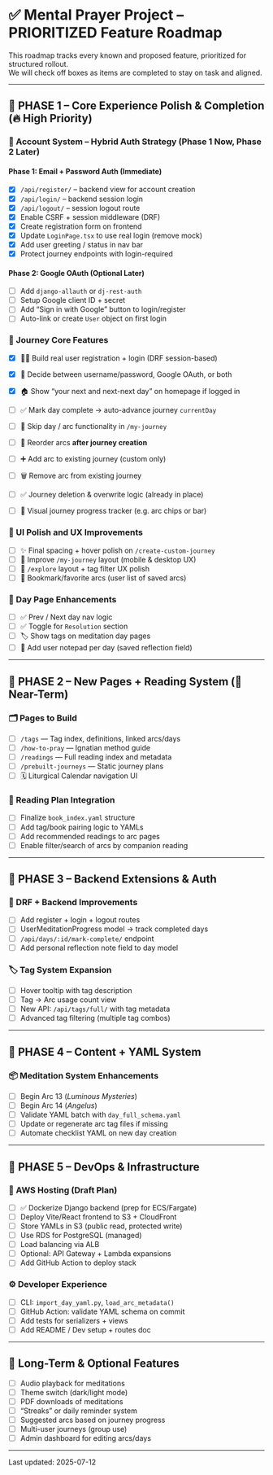 
# ✅ Mental Prayer Project – PRIORITIZED Feature Roadmap

This roadmap tracks every known and proposed feature, prioritized for structured rollout.  
We will check off boxes as items are completed to stay on task and aligned.

---

## 🥇 PHASE 1 – Core Experience Polish & Completion (🔥 High Priority)

### 🔐 Account System – Hybrid Auth Strategy (Phase 1 Now, Phase 2 Later)

#### Phase 1: Email + Password Auth (Immediate)

- [x] `/api/register/` – backend view for account creation
- [x] `/api/login/` – backend session login
- [x] `/api/logout/` – session logout route
- [x] Enable CSRF + session middleware (DRF)
- [x] Create registration form on frontend
- [x] Update `LoginPage.tsx` to use real login (remove mock)
- [x] Add user greeting / status in nav bar
- [x] Protect journey endpoints with login-required

#### Phase 2: Google OAuth (Optional Later)

- [ ] Add `django-allauth` or `dj-rest-auth`
- [ ] Setup Google client ID + secret
- [ ] Add “Sign in with Google” button to login/register
- [ ] Auto-link or create `User` object on first login

### 🔨 Journey Core Features

- [x] 🧍‍♂️ Build real user registration + login (DRF session-based)
- [x] 🔐 Decide between username/password, Google OAuth, or both
- [x] 🏠 Show “your next and next-next day” on homepage if logged in

- [ ] ✅ Mark day complete → auto-advance journey `currentDay`
- [ ] 🔁 Skip day / arc functionality in `/my-journey`
- [ ] 🔄 Reorder arcs **after journey creation**
- [ ] ➕ Add arc to existing journey (custom only)
- [ ] 🗑️ Remove arc from existing journey
- [ ] ✅ Journey deletion & overwrite logic (already in place)
- [ ] 🧭 Visual journey progress tracker (e.g. arc chips or bar)

### 🎨 UI Polish and UX Improvements

- [ ] ✨ Final spacing + hover polish on `/create-custom-journey`
- [ ] 📱 Improve `/my-journey` layout (mobile & desktop UX)
- [ ] 💅 `/explore` layout + tag filter UX polish
- [ ] 📌 Bookmark/favorite arcs (user list of saved arcs)

### 🧘 Day Page Enhancements

- [ ] ✅ Prev / Next day nav logic
- [ ] ✅ Toggle for `Resolution` section
- [ ] 🏷️ Show tags on meditation day pages
- [ ] 📝 Add user notepad per day (saved reflection field)

---

## 🥈 PHASE 2 – New Pages + Reading System (🚀 Near-Term)

### 🗂 Pages to Build

- [ ] `/tags` — Tag index, definitions, linked arcs/days
- [ ] `/how-to-pray` — Ignatian method guide
- [ ] `/readings` — Full reading index and metadata
- [ ] `/prebuilt-journeys` — Static journey plans
- [ ] 🗓 Liturgical Calendar navigation UI

### 📘 Reading Plan Integration

- [ ] Finalize `book_index.yaml` structure
- [ ] Add tag/book pairing logic to YAMLs
- [ ] Add recommended readings to arc pages
- [ ] Enable filter/search of arcs by companion reading

---

## 🥉 PHASE 3 – Backend Extensions & Auth

### 🔐 DRF + Backend Improvements

- [ ] Add register + login + logout routes
- [ ] UserMeditationProgress model → track completed days
- [ ] `/api/days/:id/mark-complete/` endpoint
- [ ] Add personal reflection note field to day model

### 🏷️ Tag System Expansion

- [ ] Hover tooltip with tag description
- [ ] Tag → Arc usage count view
- [ ] New API: `/api/tags/full/` with tag metadata
- [ ] Advanced tag filtering (multiple tag combos)

---

## 🧱 PHASE 4 – Content + YAML System

### 📦 Meditation System Enhancements

- [ ] Begin Arc 13 (*Luminous Mysteries*)
- [ ] Begin Arc 14 (*Angelus*)
- [ ] Validate YAML batch with `day_full_schema.yaml`
- [ ] Update or regenerate arc tag files if missing
- [ ] Automate checklist YAML on new day creation

---

## 🧰 PHASE 5 – DevOps & Infrastructure

### 🐳 AWS Hosting (Draft Plan)

- [ ] ✅ Dockerize Django backend (prep for ECS/Fargate)
- [ ] Deploy Vite/React frontend to S3 + CloudFront
- [ ] Store YAMLs in S3 (public read, protected write)
- [ ] Use RDS for PostgreSQL (managed)
- [ ] Load balancing via ALB
- [ ] Optional: API Gateway + Lambda expansions
- [ ] Add GitHub Action to deploy stack

### ⚙️ Developer Experience

- [ ] CLI: `import_day_yaml.py`, `load_arc_metadata()`
- [ ] GitHub Action: validate YAML schema on commit
- [ ] Add tests for serializers + views
- [ ] Add README / Dev setup + routes doc

---

## 🧠 Long-Term & Optional Features

- [ ] Audio playback for meditations
- [ ] Theme switch (dark/light mode)
- [ ] PDF downloads of meditations
- [ ] “Streaks” or daily reminder system
- [ ] Suggested arcs based on journey progress
- [ ] Multi-user journeys (group use)
- [ ] Admin dashboard for editing arcs/days

---

Last updated: 2025-07-12
